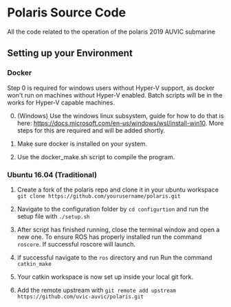 # Polaris Source Code

All the code related to the operation of the polaris 2019 AUVIC submarine

## Setting up your Environment

### Docker

Step 0 is required for windows users without Hyper-V support, as docker won't run on machines without Hyper-V enabled. Batch scripts will be in the works for Hyper-V capable machines.

0. (Windows) Use the windows linux subsystem, guide for how to do that is here: https://docs.microsoft.com/en-us/windows/wsl/install-win10. More steps for this are required and will be added shortly.

1. Make sure docker is installed on your system.

2. Use the docker_make.sh script to compile the program.

### Ubuntu 16.04 (Traditional)

1. Create a fork of the polaris repo and clone it in your ubuntu workspace `git clone https://github.com/yourusername/polaris.git`

2. Navigate to the configuration folder by `cd configurtion` and run the setup file with `./setup.sh`

3. After script has finished running, close the terminal window and open a new one. To ensure ROS has properly installed run the command `roscore`. If successful roscore will launch.

4. if successful navigate to the `ros` directory and run Run the command `catkin_make`

5. Your catkin workspace is now set up inside your local git fork.

6. Add the remote upstream with `git remote add upstream https://github.com/uvic-auvic/polaris.git`
